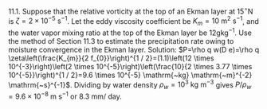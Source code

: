 11.1. Suppose that the relative vorticity at the top of an Ekman layer at $15^{\circ} \mathrm{N}$ is $\zeta=2 \times 10^{-5} \mathrm{~s}^{-1}$. Let the eddy viscosity coefficient be $K_{m}=10 \mathrm{~m}^{2} \mathrm{~s}^{-1}$, and the water vapor mixing ratio at the top of the Ekman layer be $12 \mathrm{gkg}^{-1}$. Use the method of Section 11.3 to estimate the precipitation rate owing to moisture convergence in the Ekman layer.
Solution: $P=\rho q w(D e)=\rho q \zeta\left(\frac{K_{m}}{2 f_{0}}\right)^{1 / 2}=(1.1)\left(12 \times 10^{-3}\right)\left(2 \times 10^{-5}\right)\left(\frac{10}{2 \times 3.77 \times 10^{-5}}\right)^{1 / 2}=9.6 \times 10^{-5} \mathrm{~kg} \mathrm{~m}^{-2} \mathrm{~s}^{-1}$. Dividing by water density $\rho_{w}=10^{3} \mathrm{~kg} \mathrm{~m}^{-3}$ gives $P / \rho_{w}=9.6 \times 10^{-8} \mathrm{~m} \mathrm{~s}^{-1}$ or $8.3 \mathrm{~mm} /$ day.
